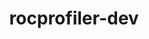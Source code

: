 ---
title: "rocprofiler-dev"
layout: cache
categories: [package, v0.19]
meta: {"versions": ["5.2.3"], "compilers": ["gcc@=11.1.0"], "oss": ["ubuntu20.04"], "platforms": ["linux"], "targets": ["x86_64"], "stacks": ["e4s"], "num_specs": 2, "num_specs_by_stack": {"e4s": 2}}
spec_details: [{"hash": "6ztxtzpn3aeq3hfjlgsraym266lgymp6", "compiler": "gcc@=11.1.0", "versions": ["5.2.3"], "os": "ubuntu20.04", "platform": "linux", "target": "x86_64", "variants": ["build_system=cmake", "build_type=Release", "~ipo", "patches=16754a1"], "stacks": ["e4s"], "size": "-", "tarball": "https://binaries.spack.io/releases/v0.19/build_cache/linux-ubuntu20.04-x86_64/gcc-11.1.0/rocprofiler-dev-5.2.3/linux-ubuntu20.04-x86_64-gcc-11.1.0-rocprofiler-dev-5.2.3-6ztxtzpn3aeq3hfjlgsraym266lgymp6.spack"}, {"hash": "mc6lip6vdsmdg5ctliokmmf4gym5xew7", "compiler": "gcc@=11.1.0", "versions": ["5.2.3"], "os": "ubuntu20.04", "platform": "linux", "target": "x86_64", "variants": ["build_system=cmake", "build_type=Release", "~ipo", "patches=16754a1"], "stacks": ["e4s"], "size": "-", "tarball": "https://binaries.spack.io/releases/v0.19/build_cache/linux-ubuntu20.04-x86_64/gcc-11.1.0/rocprofiler-dev-5.2.3/linux-ubuntu20.04-x86_64-gcc-11.1.0-rocprofiler-dev-5.2.3-mc6lip6vdsmdg5ctliokmmf4gym5xew7.spack"}]
---